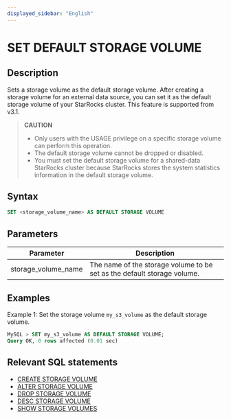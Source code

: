 ```yaml
---
displayed_sidebar: "English"
---
```


# SET DEFAULT STORAGE VOLUME

## Description

Sets a storage volume as the default storage volume. After creating a storage volume for an external data source, you can set it as the default storage volume of your StarRocks cluster. This feature is supported from v3.1.

> **CAUTION**
>
> - Only users with the USAGE privilege on a specific storage volume can perform this operation.
> - The default storage volume cannot be dropped or disabled.
> - You must set the default storage volume for a shared-data StarRocks cluster because StarRocks stores the system statistics information in the default storage volume.

## Syntax

```SQL
SET <storage_volume_name> AS DEFAULT STORAGE VOLUME
```

## Parameters

| **Parameter**       | **Description**                                              |
| ------------------- | ------------------------------------------------------------ |
| storage_volume_name | The name of the storage volume to be set as the default storage volume. |

## Examples

Example 1: Set the storage volume `my_s3_volume` as the default storage volume.

```SQL
MySQL > SET my_s3_volume AS DEFAULT STORAGE VOLUME;
Query OK, 0 rows affected (0.01 sec)
```

## Relevant SQL statements

- [CREATE STORAGE VOLUME](./CREATE_STORAGE_VOLUME.md)
- [ALTER STORAGE VOLUME](./ALTER_STORAGE_VOLUME.md)
- [DROP STORAGE VOLUME](./DROP_STORAGE_VOLUME.md)
- [DESC STORAGE VOLUME](./DESC_STORAGE_VOLUME.md)
- [SHOW STORAGE VOLUMES](./SHOW_STORAGE_VOLUMES.md)
